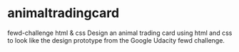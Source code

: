 # animaltradingcard
fewd-challenge html &amp; css
Design an animal trading card using html and css to look like the design prototype from the Google Udacity fewd challenge.
